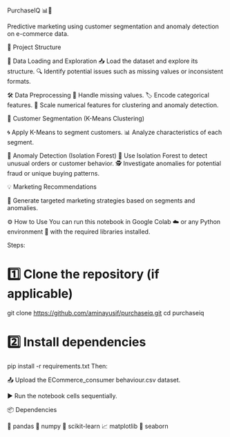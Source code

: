 PurchaseIQ 📊🛒

Predictive marketing using customer segmentation and anomaly detection on e-commerce data.

📑 Project Structure

📂 Data Loading and Exploration
📥 Load the dataset and explore its structure.
🔍 Identify potential issues such as missing values or inconsistent formats.

🛠 Data Preprocessing
🧹 Handle missing values.
🏷 Encode categorical features.
📏 Scale numerical features for clustering and anomaly detection.

👥 Customer Segmentation (K-Means Clustering)

🌀 Apply K-Means to segment customers.
📊 Analyze characteristics of each segment.

🚨 Anomaly Detection (Isolation Forest)
🌲 Use Isolation Forest to detect unusual orders or customer behavior.
🕵️ Investigate anomalies for potential fraud or unique buying patterns.

💡 Marketing Recommendations

🎯 Generate targeted marketing strategies based on segments and anomalies.

⚙️ How to Use
You can run this notebook in Google Colab ☁️ or any Python environment 🐍 with the required libraries installed.

Steps:

# 1️⃣ Clone the repository (if applicable)
git clone https://github.com/aminayusif/purchaseiq.git
cd purchaseiq

# 2️⃣ Install dependencies
pip install -r requirements.txt
Then:

📤 Upload the ECommerce_consumer behaviour.csv dataset.

▶️ Run the notebook cells sequentially.

📦 Dependencies

🐼 pandas
🔢 numpy
🧠 scikit-learn
📈 matplotlib
🎨 seaborn
